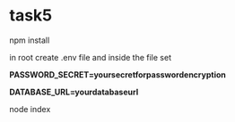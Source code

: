 # task5

npm install

in root create .env file and inside the file set

<b>PASSWORD_SECRET=yoursecretforpasswordencryption</b>

<b>DATABASE_URL=yourdatabaseurl</b>

node index
